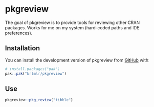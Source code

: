 
# pkgreview

<!-- badges: start -->
<!-- badges: end -->

The goal of pkgreview is to provide tools for reviewing other CRAN packages.
Works for me on my system (hard-coded paths and IDE preferences).

## Installation

You can install the development version of pkgreview from [GitHub](https://github.com/) with:

``` r
# install.packages("pak")
pak::pak("krlmlr/pkgreview")
```

## Use

``` r
pkgreview::pkg_review("tibble")
```

